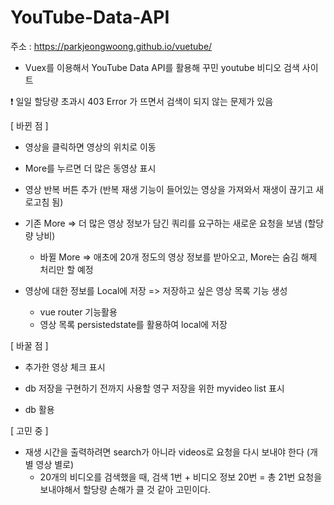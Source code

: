 # YouTube-Data-API

주소 : https://parkjeongwoong.github.io/vuetube/

- Vuex를 이용해서 YouTube Data API를 활용해 꾸민 youtube 비디오 검색 사이트

❗ 일일 할당량 초과시 403 Error 가 뜨면서 검색이 되지 않는 문제가 있음



[ 바뀐 점 ]

- 영상을 클릭하면 영상의 위치로 이동
- More를 누르면 더 많은 동영상 표시
- 영상 반복 버튼 추가 (반복 재생 기능이 들어있는 영상을 가져와서 재생이 끊기고 새로고침 됨)
- 기존 More => 더 많은 영상 정보가 담긴 쿼리를 요구하는 새로운 요청을 보냄 (할당량 낭비)
  - 바뀔 More => 애초에 20개 정도의 영상 정보를 받아오고, More는 숨김 해제 처리만 할 예정

- 영상에 대한 정보를 Local에 저장 => 저장하고 싶은 영상 목록 기능 생성
  - vue router 기능활용
  - 영상 목록 persistedstate를 활용하여 local에 저장



[ 바꿀 점 ]

- 추가한 영상 체크 표시

- db 저장을 구현하기 전까지 사용할 영구 저장을 위한 myvideo list 표시

- db 활용

  

[ 고민 중 ]

- 재생 시간을 출력하려면 search가 아니라 videos로 요청을 다시 보내야 한다 (개별 영상 별로)
  - 20개의 비디오를 검색했을 때, 검색 1번 + 비디오 정보 20번 = 총 21번 요청을 보내야해서 할당량 손해가 클 것 같아 고민이다.


